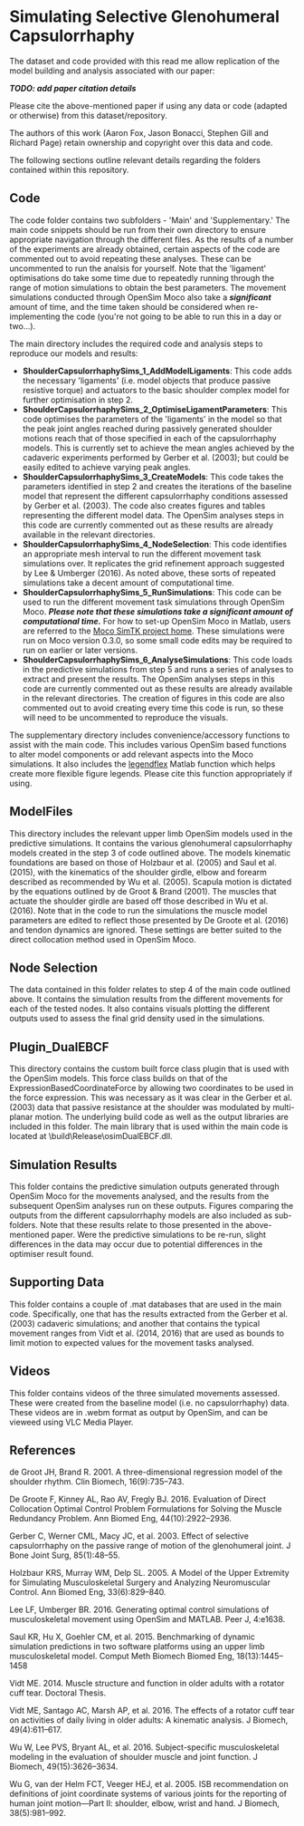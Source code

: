 # Simulating Selective Glenohumeral Capsulorrhaphy

The dataset and code provided with this read me allow replication of the model building and analysis associated with our paper:

***TODO: add paper citation details***

Please cite the above-mentioned paper if using any data or code (adapted or otherwise) from this dataset/repository.

The authors of this work (Aaron Fox, Jason Bonacci, Stephen Gill and Richard Page) retain ownership and copyright over this data and code.

The following sections outline relevant details regarding the folders contained within this repository.

## Code

The code folder contains two subfolders - 'Main' and 'Supplementary.' The main code snippets should be run from their own directory to ensure appropriate navigation through the different files. As the results of a number of the experiments are already obtained, certain aspects of the code are commented out to avoid repeating these analyses. These can be uncommented to run the analsis for yourself. Note that the 'ligament' optimisations do take some time due to repeatedly running through the range of motion simulations to obtain the best parameters. The movement simulations conducted through OpenSim Moco also take a ***significant*** amount of time, and the time taken should be considered when re-implementing the code (you're not going to be able to run this in a day or two...).

The main directory includes the required code and analysis steps to reproduce our models and results:

- **ShoulderCapsulorrhaphySims_1_AddModelLigaments**: This code adds the necessary 'ligaments' (i.e. model objects that produce passive resistive torque) and actuators to the basic shoulder complex model for further optimisation in step 2.
- **ShoulderCapsulorrhaphySims_2_OptimiseLigamentParameters**: This code optimises the parameters of the 'ligaments' in the model so that the peak joint angles reached during passively generated shoulder motions reach that of those specified in each of the capsulorrhaphy models. This is currently set to achieve the mean angles achieved by the cadaveric experiments performed by Gerber et al. (2003); but could be easily edited to achieve varying peak angles.
- **ShoulderCapsulorrhaphySims_3_CreateModels**: This code takes the parameters identified in step 2 and creates the iterations of the baseline model that represent the different capsulorrhaphy conditions assessed by Gerber et al. (2003). The code also creates figures and tables representing the different model data. The OpenSim analyses steps in this code are currently commented out as these results are already available in the relevant directories.
- **ShoulderCapsulorrhaphySims_4_NodeSelection**: This code identifies an appropriate mesh interval to run the different movement task simulations over. It replicates the grid refinement approach suggested by Lee & Umberger (2016). As noted above, these sorts of repeated simulations take a decent amount of computational time.
- **ShoulderCapsulorrhaphySims_5_RunSimulations**: This code can be used to run the different movement task simulations through OpenSim Moco. ***Please note that these simulations take a significant amount of computational time.*** For how to set-up OpenSim Moco in Matlab, users are referred to the [Moco SimTK project home](https://simtk.org/projects/opensim-moco). These simulations were run on Moco version 0.3.0, so some small code edits may be required to run on earlier or later versions. 
- **ShoulderCapsulorrhaphySims_6_AnalyseSimulations**: This code loads in the predictive simulations from step 5 and runs a series of analyses to extract and present the results. The OpenSim analyses steps in this code are currently commented out as these results are already available in the relevant directories. The creation of figures in this code are also commented out to avoid creating every time this code is run, so these will need to be uncommented to reproduce the visuals.

The supplementary directory includes convenience/accessory functions to assist with the main code. This includes various OpenSim based functions to alter model components or add relevant aspects into the Moco simulations. It also includes the [legendflex](https://au.mathworks.com/matlabcentral/fileexchange/31092-legendflex-m-a-more-flexible-customizable-legend) Matlab function which helps create more flexible figure legends. Please cite this function appropriately if using.

## ModelFiles

This directory includes the relevant upper limb OpenSim models used in the predictive simulations. It contains the various glenohumeral capsulorrhaphy models created in the step 3 of code outlined above. The models kinematic foundations are based on those of Holzbaur et al. (2005) and Saul et al. (2015), with the kinematics of the shoulder girdle, elbow and forearm described as recommended by Wu et al. (2005). Scapula motion is dictated by the equations outlined by de Groot & Brand (2001). The muscles that actuate the shoulder girdle are based off those described in Wu et al. (2016). Note that in the code to run the simulations the muscle model parameters are edited to reflect those presented by De Groote et al. (2016) and tendon dynamics are ignored. These settings are better suited to the direct collocation method used in OpenSim Moco.

## Node Selection

The data contained in this folder relates to step 4 of the main code outlined above. It contains the simulation results from the different movements for each of the tested nodes. It also contains visuals plotting the different outputs used to assess the final grid density used in the simulations.

## Plugin_DualEBCF

This directory contains the custom built force class plugin that is used with the OpenSim models. This force class builds on that of the ExpressionBasedCoordinateForce by allowing two coordinates to be used in the force expression. This was necessary as it was clear in the Gerber et al. (2003) data that passive resistance at the shoulder was modulated by multi-planar motion. The underlying build code as well as the output libraries are included in this folder. The main library that is used within the main code is located at \build\Release\osimDualEBCF.dll.

## Simulation Results

This folder contains the predictive simulation outputs generated through OpenSim Moco for the movements analysed, and the results from the subsequent OpenSim analyses run on these outputs. Figures comparing the outputs from the different capsulorrhaphy models are also included as sub-folders. Note that these results relate to those presented in the above-mentioned paper. Were the predictive simulations to be re-run, slight differences in the data may occur due to potential differences in the optimiser result found.

## Supporting Data

This folder contains a couple of .mat databases that are used in the main code. Specifically, one that has the results extracted from the Gerber et al. (2003) cadaveric simulations; and another that contains the typical movement ranges from Vidt et al. (2014, 2016) that are used as bounds to limit motion to expected values for the movement tasks analysed.

## Videos

This folder contains videos of the three simulated movements assessed. These were created from the baseline model (i.e. no capsulorrhaphy) data. These videos are in .webm format as output by OpenSim, and can be vieweed using VLC Media Player.

## References

de Groot JH, Brand R. 2001. A three-dimensional regression model of the shoulder rhythm. Clin Biomech, 16(9):735–743.

De Groote F, Kinney AL, Rao AV, Fregly BJ. 2016. Evaluation of Direct Collocation Optimal Control Problem Formulations for Solving the Muscle Redundancy Problem. Ann Biomed Eng, 44(10):2922–2936.

Gerber C, Werner CML, Macy JC, et al. 2003. Effect of selective capsulorrhaphy on the passive range of motion of the glenohumeral joint. J Bone Joint Surg, 85(1):48–55.

Holzbaur KRS, Murray WM, Delp SL. 2005. A Model of the Upper Extremity for Simulating Musculoskeletal Surgery and Analyzing Neuromuscular Control. Ann Biomed Eng, 33(6):829–840.

Lee LF, Umberger BR. 2016. Generating optimal control simulations of musculoskeletal movement using OpenSim and MATLAB. Peer J, 4:e1638.

Saul KR, Hu X, Goehler CM, et al. 2015. Benchmarking of dynamic simulation predictions in two software platforms using an upper limb musculoskeletal model. Comput Meth Biomech Biomed Eng, 18(13):1445–1458

Vidt ME. 2014. Muscle structure and function in older adults with a rotator cuff tear. Doctoral Thesis.

Vidt ME, Santago AC, Marsh AP, et al. 2016. The effects of a rotator cuff tear on activities of daily living in older adults: A kinematic analysis. J Biomech, 49(4):611–617.

Wu W, Lee PVS, Bryant AL, et al. 2016. Subject-specific musculoskeletal modeling in the evaluation of shoulder muscle and joint function. J Biomech, 49(15):3626–3634.

Wu G, van der Helm FCT, Veeger HEJ, et al. 2005. ISB recommendation on definitions of joint coordinate systems of various joints for the reporting of human joint motion—Part II: shoulder, elbow, wrist and hand. J Biomech, 38(5):981–992.